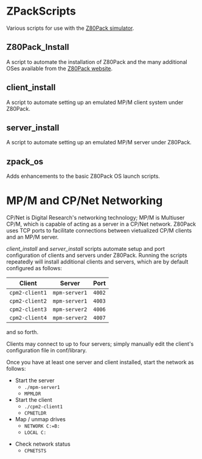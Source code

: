 # ZPackScripts
Various scripts for use with the [Z80Pack simulator](https://github.com/udo-munk/z80pack).

## Z80Pack_Install
A script to automate the installation of Z80Pack and the many additional OSes available from the [Z80Pack website](https://www.autometer.de/unix4fun/z80pack/).

## client_install
A script to automate setting up an emulated MP/M client system under Z80Pack.

## server_install
A script to automate setting up an emulated MP/M server under Z80Pack.

## zpack_os
Adds enhancements to the basic Z80Pack OS launch scripts.

# MP/M and CP/Net Networking

CP/Net is Digital Research's networking technology; MP/M is Multiuser 
CP/M, which is capable of acting as a server in a CP/Net network. Z80Pack uses 
TCP ports to facilitate connections between vietualized CP/M clients and
an MP/M server.

_client_install_ and _server_install_ scripts automate setup and port
configuration of clients and servers under Z80Pack. Running the scripts
repeatedly will install additional clients and servers, which are by default
configured as follows:

  Client |   Server  | Port
------------ | ------------ | ----
``cpm2-client1`` | ``mpm-server1`` | ``4002``
``cpm2-client2`` | ``mpm-server1`` | ``4003``
``cpm2-client3`` | ``mpm-server2`` | ``4006``
``cpm2-client4`` | ``mpm-server2`` | ``4007``

and so forth.

Clients may connect to up to four servers; simply manually edit the client's
configuration file in conf/library.

Once you have at least one server and client installed, start the network as
follows:

* Start the server
  * `./mpm-server1`
  * `MPMLDR`
* Start the client
  * `./cpm2-client1`
  * `CPNETLDR`
* Map / unmap drives
  * `NETWORK C:=B:`
  * `LOCAL C:`
+ Check network status
  * `CPNETSTS`
